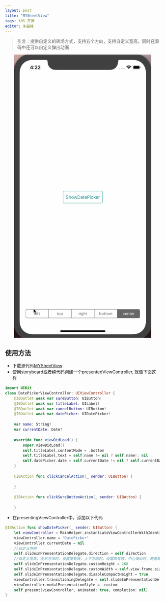 ```yaml
---
layout: post
title: "MYSheetView"
tags: iOS 开源
editor: 朱益锋
---
```

> 引言：提供自定义的转场方式，支持五个方向，支持自定义宽高，同时在源码中还可以自定义弹出动画

<p style="text-align: center;"><img src="/assets/img/posts/MYSheetView/MYSheetView.gif" alt="效果图"></p>

## 使用方法
- 下载源代码[MYSheetView](https://github.com/zyfilife/MYSheetView)
- 使用storyboard或者纯代码创建一个presentedViewController, 就像下面这样
```swift
import UIKit
class DatePickerViewController: UIViewController {
	@IBOutlet weak var sureButton: UIButton!
	@IBOutlet weak var titleLabel: UILabel!
	@IBOutlet weak var cancelButton: UIButton!
	@IBOutlet weak var datePicker: UIDatePicker!

	var name: String?
	var currentDate: Date?

	override func viewDidLoad() {
		super.viewDidLoad()
		self.titleLabel.contentMode = .bottom
		self.titleLabel.text = self.name != nil ? self.name!: nil
		self.datePicker.date = self.currentDate != nil ? self.currentDate!: Date()
	}

	@IBAction func clickCancelAction(_ sender: UIButton) {

	}

	@IBAction func clickSureButtonAction(_ sender: UIButton) {

	}
```

- 在presentingViewController中，添加以下代码
```swift
@IBAction func showDatePicker(_ sender: UIButton) {
	let viewController = MainHelper.instantiateViewControllerWithIdentifier(MainHelper.kDatePickerViewController) as! DatePickerViewController
	viewController.name = "DatePicker"
	viewController.currentDate = nil
	//自定义方向
	self.slideInPrensentationDelegate.direction = self.direction
	//自定义宽高，左右方法时，设置宽有效，上下方向时，设置高有效，中心弹出时，两者都有效
	self.slideInPrensentationDelegate.customHeight = 260
	self.slideInPrensentationDelegate.customWidth = self.view.frame.size.width - 50*2
	self.slideInPrensentationDelegate.disableCompactHeight = true
	viewController.transitioningDelegate = self.slideInPrensentationDelegate
	viewController.modalPresentationStyle = .custom
	self.present(viewController, animated: true, completion: nil)
}
```